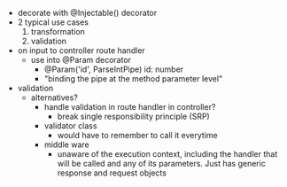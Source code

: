 - decorate with @Injectable() decorator
- 2 typical use cases
	1. transformation
	2. validation
- on input to controller route handler
	- use into @Param decorator
		- @Param('id', ParseIntPipe) id: number
		- "binding the pipe at the method parameter level"
- validation
	- alternatives?
		- handle validation in route handler in controller?
			- break single responsibility principle (SRP)
		- validator class
			- would have to remember to call it everytime
		- middle ware
			- unaware of the execution context, including the handler that will be called and any of its parameters. Just has generic response and request objects